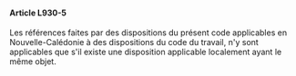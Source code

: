 #### Article L930-5

Les références faites par des dispositions du présent code applicables en Nouvelle-Calédonie à des dispositions du code du travail, n'y sont applicables que s'il existe une disposition applicable localement ayant le même objet.


